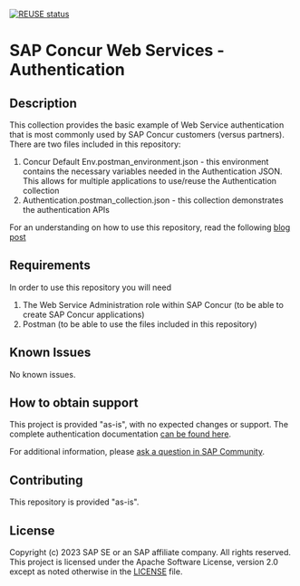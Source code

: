 [![REUSE status](https://api.reuse.software/badge/github.com/SAP-samples/concur-web-services-authentication)](https://api.reuse.software/info/github.com/SAP-samples/concur-web-services-authentication)

# SAP Concur Web Services - Authentication

## Description
This collection provides the basic example of Web Service authentication that is most commonly used by SAP Concur customers (versus partners).  There are two files included in this repository:

1) Concur Default Env.postman_environment.json - this environment contains the necessary variables needed in the Authentication JSON.  This allows for multiple applications to use/reuse the Authentication collection
2) Authentication.postman_collection.json - this collection demonstrates the authentication APIs

For an understanding on how to use this repository, read the following [blog post](https://blogs.sap.com/2023/01/23/introduction-to-web-services-for-concur-expense-authentication/)

## Requirements
In order to use this repository you will need
1) The Web Service Administration role within SAP Concur (to be able to create SAP Concur applications)
2) Postman (to be able to use the files included in this repository)

## Known Issues
No known issues.

## How to obtain support
This project is provided "as-is", with no expected changes or support.
The complete authentication documentation [can be found here](https://developer.concur.com/api-reference/authentication/getting-started.html).

For additional information, please [ask a question in SAP Community](https://answers.sap.com/questions/ask.html).

## Contributing
This repository is provided "as-is".

## License
Copyright (c) 2023 SAP SE or an SAP affiliate company. All rights reserved. This project is licensed under the Apache Software License, version 2.0 except as noted otherwise in the [LICENSE](LICENSE) file.
